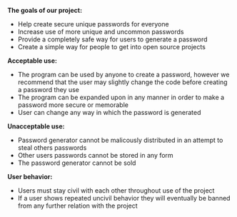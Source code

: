 **The goals of our project:**
- Help create secure unique passwords for everyone
- Increase use of more unique and uncommon passwords
- Provide a completely safe way for users to generate a password
- Create a simple way for people to get into open source projects

**Acceptable use:**
- The program can be used by anyone to create a password, however we recommend that the user may slightly change the code before creating a password they use
- The program can be expanded upon in any manner in order to make a password more secure or memorable
- User can change any way in which the password is generated

**Unacceptable use:**
- Password generator cannot be malicously distributed in an attempt to steal others passwords
- Other users passwords cannot be stored in any form
- The password generator cannot be sold

**User behavior:**
- Users must stay civil with each other throughout use of the project
- If a user shows repeated uncivil behavior they will eventually be banned from any further relation with the project
